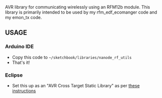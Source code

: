 AVR library for communicating wirelessly using an RFM12b module.
This library is primarily intended to be used by my rfm_edf_ecomanger code
and my emon_tx code.

## USAGE

### Arduino IDE
* Copy this code to `~/sketchbook/libraries/nanode_rf_utils`
* That's it!

### Eclipse
* Set this up as an "AVR Cross Target Static Library" as per
[these instructions](http://horrorcoding.altervista.org/arduino-development-with-eclipse-a-step-by-step-tutorial-to-the-basic-setup/)
